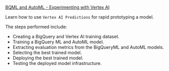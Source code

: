 
[BQML and AutoML - Experimenting with Vertex AI](https://github.com/GoogleCloudPlatform/vertex-ai-samples/blob/master/notebooks/official/structured_data/rapid_prototyping_bqml_automl.ipynb)

Learn how to use `Vertex AI Predictions` for rapid prototyping a model.

The steps performed include:

- Creating a BigQuery and Vertex AI training dataset.
- Training a BigQuery ML and AutoML model.
- Extracting evaluation metrics from the BigQueryML and AutoML models.
- Selecting the best trained model.
- Deploying the best trained model.
- Testing the deployed model infrastructure.















